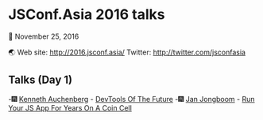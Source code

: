 JSConf.Asia 2016 talks
===

:calendar: November 25, 2016

:earth_asia: Web site: http://2016.jsconf.asia/ Twitter: http://twitter.com/jsconfasia

Talks (Day 1)
---

-:fireworks: [Kenneth Auchenberg](https://twitter.com/auchenberg) - [DevTools Of The Future](https://speakerdeck.com/auchenberg/devtools-of-the-future-jsconf-asia-2016-singapore)
-:fireworks: [Jan Jongboom](https://twitter.com/janjongboom) - [Run Your JS App For Years On A Coin Cell](http://www.slideshare.net/janjongboom/run-your-javascript-app-for-years-on-a-coin-cell-jsconfasia-2016)